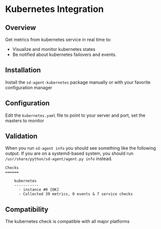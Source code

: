 # Kubernetes Integration

## Overview

Get metrics from kubernetes service in real time to:

* Visualize and monitor kubernetes states
* Be notified about kubernetes failovers and events.

## Installation

Install the `sd-agent-kubernetes` package manually or with your favorite configuration manager

## Configuration

Edit the `kubernetes.yaml` file to point to your server and port, set the masters to monitor

## Validation

When you run `sd-agent info` you should see something like the following output. If you are on a systemd-based system, you should run `/usr/share/python/sd-agent/agent.py info` instead.

    Checks
    ======

        kubernetes
        -----------
          - instance #0 [OK]
          - Collected 39 metrics, 0 events & 7 service checks

## Compatibility

The kubernetes check is compatible with all major platforms
